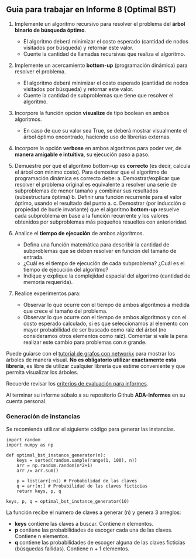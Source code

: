 ## Guia para trabajar en Informe 8 (Optimal BST)

1. Implemente un algoritmo recursivo para resolver el problema del **árbol binario de búsqueda óptimo**. 	
	- El algoritmo deberá minimizar el costo esperado (cantidad de nodos visitados por búsqueda) y retornar este valor.
	- Cuente la cantidad de llamadas recursivas que realiza el algoritmo.

2. Implemente un acercamiento **bottom-up** (programación dinámica) para resolver el problema.
	- El algoritmo deberá minimizar el costo esperado (cantidad de nodos visitados por búsqueda) y retornar este valor.
	- Cuente la cantidad de subproblemas que tiene que resolver el algoritmo.

3. 	Incorpore la función opción **visualize** de tipo boolean en ambos algoritmos.
	- En caso de que su valor sea True, se deberá mostrar visualmente el árbol óptimo encontrado, haciendo uso de librerías externas.

4. Incorpore la opción **verbose** en ambos algoritmos para poder ver, de **manera amigable e intuitiva**, su ejecución paso a paso.

5. Demuestre por qué el algoritmo bottom-up es **correcto** (es decir, calcula el árbol con mínimo costo).
    Para demostrar que el algoritmo de programación dinámica es correcto debe:
    a. Demostrar/explicar que resolver el problema original es equivalente a resolver una serie de subproblemas de menor tamaño y combinar sus resultados (subestructura óptima)
    b. Definir una función recurrente para el valor óptimo, usando el resultado del punto a.
    c. Demostrar (por inducción o propiedad de bucle invariante) que el algoritmo **bottom-up** resuelve cada subproblema en base a la función recurrente y los valores obtenidos por subproblemas más pequeños resueltos con anterioridad.

6. Analice el **tiempo de ejecución** de ambos algoritmos.
	- Defina una función matemática para describir la cantidad de subproblemas que se deben resolver en función del tamaño de entrada.
	- ¿Cuál es el tiempo de ejecución de cada subproblema? ¿Cuál es el tiempo de ejecución del algoritmo?
	- Indique y explique la complejidad espacial del algoritmo (cantidad de memoria requerida).

7. Realice experimentos para:
	- Observar lo que ocurre con el tiempo de ambos algoritmos a medida que crece el tamaño del problema.
	- Observar lo que ocurre con el tiempo de ambos algoritmos y con el costo esperado calculado, si es que seleccionamos al elemento con mayor probabilidad de ser buscado como raiz del árbol (no consideramos otros elementos como raíz). Comentar si vale la pena realizar este cambio para problemas con *n* grande.

Puede guiarse con el [tutorial de grafos con networkx](https://github.com/rilianx/ADA/blob/main/Guías%20para%20Informes/mini-tutoriales/Grafos_con_networkx.ipynb) para mostrar los árboles de manera visual. **No es obligatorio utilizar exactamente esta librería**, es libre de utilizar cualquier librería que estime conveniente y que permita visualizar los árboles.  

Recuerde revisar los [criterios de evaluación para informes](https://github.com/rilianx/ADA/blob/main/Gu%C3%ADas%20para%20Informes/CriteriosEvaluacion.md).

Al terminar su informe súbalo a su repositorio Github **ADA-Informes** en su cuenta personal.

### Generación de instancias
Se recomienda utilizar el siguiente código para generar las instancias.

````
import random
import numpy as np

def optimal_bst_instance_generator(n):
    keys = sorted(random.sample(range(1, 100), n))
    arr = np.random.random(n*2+1)
    arr /= arr.sum()
    
    p = list(arr[:n]) # Probabilidad de las claves
    q = arr[n:] # Probabilidad de las claves ficticias
    return keys, p, q
    
keys, p, q = optimal_bst_instance_generator(10)
````

La función recibe el número de claves a generar (n) y genera 3 arreglos:
- **keys** contiene las claves a buscar. Contiene n elementos.
- **p** contiene las probabilidades de escoger cada una de las claves. Contiene n elementos.
- **q** contiene las probabilidades de escoger alguna de las claves ficticias (búsquedas fallidas). Contiene n + 1 elementos.
